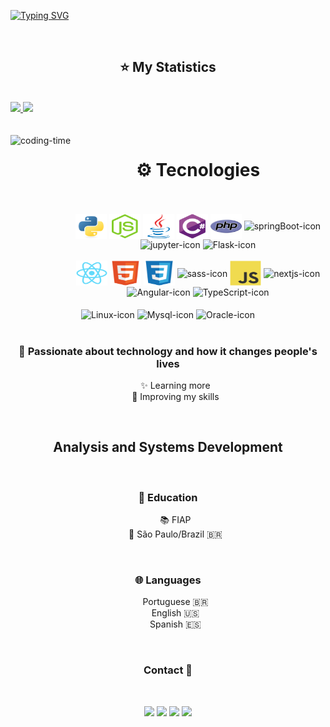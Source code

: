 

[![Typing SVG](https://readme-typing-svg.herokuapp.com/?color=1e90ff&size=44&center=true&vCenter=true&width=1000&lines=HELLO,+My+name+is+Heitor;I'm+19+years+old;I'm+from+Brazil;I+attending+systems+Development;Be+Welcome!+:%29)](https://git.io/typing-svg)

 
<br/>

<div align="center">
 <h2> ⭐ My Statistics</h2>
</div>

<br/>

<div>
  <a href="https://github.com/HeitorBMarini">
    <img height="180em" src="https://github-readme-stats.vercel.app/api?username=HeitorBMarini&show_icons=true&theme=cobalt&include_all_commits=true&count_private=true" style="align="center" />
    <img height="180em" src="https://github-readme-stats.vercel.app/api/top-langs/?username=HeitorBMarini&layout=compact&langs_count=16&theme=cobalt" style="align="center"/>
  </a>
</div>


<br/>



 

 <div  align="center"> 
   <div ><br>
     <img align="left" height="250" alt="coding-time" src="code.gif">
     <h1 style="display: inline_block" align="center">⚙️ Tecnologies </h1>
    <br>
    <br>
     <img align="center" height="40" width="50" alt="python-icon"  src="https://raw.githubusercontent.com/devicons/devicon/master/icons/python/python-original.svg">
     <img align="center" height="40" width="50" alt="nodejs-icon" src="https://raw.githubusercontent.com/devicons/devicon/master/icons/nodejs/nodejs-original.svg">
     <img align="center" height="40" width="50" alt="java-icon" src="https://raw.githubusercontent.com/devicons/devicon/master/icons/java/java-original.svg">
      <img align="center" height="40" width="50" alt="c#-icon" src="https://raw.githubusercontent.com/devicons/devicon/master/icons/csharp/csharp-original.svg">
      <img align="center" height="40" width="50" alt="php-icon" src="https://raw.githubusercontent.com/devicons/devicon/master/icons/php/php-original.svg">
      <img align="center" height="40" width="50" alt="springBoot-icon" src="https://cdn.jsdelivr.net/gh/devicons/devicon/icons/spring/spring-original-wordmark.svg">
     <img align="center" height="50" width="60" alt="jupyter-icon" src="https://cdn.jsdelivr.net/gh/devicons/devicon/icons/jupyter/jupyter-original-wordmark.svg">
     <img align="center" height="50" width="60" alt="Flask-icon" src="https://cdn.jsdelivr.net/gh/devicons/devicon/icons/flask/flask-original-wordmark.svg">
    <br>
    <br>
     <img align="center" height="40" width="50" alt="react-icon" src="https://raw.githubusercontent.com/devicons/devicon/master/icons/react/react-original.svg">
     <img align="center" height="40" width="50" alt="html-icon" src="https://raw.githubusercontent.com/devicons/devicon/master/icons/html5/html5-original.svg">
     <img align="center" height="40" width="50" alt="css-icon" src="https://raw.githubusercontent.com/devicons/devicon/master/icons/css3/css3-original.svg">
     <img align="center" height="40" width="50" alt="sass-icon" src="https://cdn.jsdelivr.net/gh/devicons/devicon/icons/sass/sass-original.svg">
      <img align="center" height="40" width="50" alt="javascript-icon" src="https://raw.githubusercontent.com/devicons/devicon/master/icons/javascript/javascript-original.svg">
     <img align="center" height="40" width="50" alt="nextjs-icon" src="https://cdn.jsdelivr.net/gh/devicons/devicon/icons/nextjs/nextjs-line.svg">
     <img align="center" height="40" width="50" alt="Angular-icon" src="https://cdn.jsdelivr.net/gh/devicons/devicon/icons/angularjs/angularjs-original.svg">
     <img align="center" height="40" width="50" alt="TypeScript-icon" src="https://cdn.jsdelivr.net/gh/devicons/devicon/icons/typescript/typescript-plain.svg">
      <br>
    <br>
     <img align="center" height="40" width="60" alt="Linux-icon" src="https://cdn.jsdelivr.net/gh/devicons/devicon/icons/linux/linux-original.svg">
     <img align="center" height="50" width="60" alt="Mysql-icon" src="https://cdn.jsdelivr.net/gh/devicons/devicon/icons/mysql/mysql-original-wordmark.svg">
     <img align="center" height="50" width="60" alt="Oracle-icon" src="https://cdn.jsdelivr.net/gh/devicons/devicon/icons/oracle/oracle-original.svg">


   <br>

 <br/>
 
<div align="center">

  <h3>🚀 Passionate about technology and how it changes people's lives</h3>

  <ul style="list-style-type: none;">
    <li>✨ Learning more</li>
    <li>🔧 Improving my skills</li>
  </ul>

  <br/>

  <h2>Analysis and Systems Development</h2>

  <br/>

  <h3>🏫 Education</h3>

  <ul style="list-style-type: none;"> 
    <li>📚 FIAP</li>
    <li>📍 São Paulo/Brazil 🇧🇷</li>
  </ul>

  <br/>

  <h3>🌐 Languages</h3>
 
 <ul style="list-style-type: none;">
  <li>Portuguese 🇧🇷</li>
  <li>English 🇺🇸</li>
  <li>Spanish 🇪🇸</li>
</ul>

  <br/>

  <h3>Contact 📱</h3>

  <br/>

  <a href="mailto:heitor.marini07@gmail.com"><img src="https://img.shields.io/badge/-Gmail-%23333?style=for-the-badge&logo=gmail&logoColor=red" target="_blank"></a>
  <a href="https://api.whatsapp.com/send/?phone=%2B5511999657980&text&app_absent=0" target="_blank"><img src="https://img.shields.io/badge/WhatsApp-25D366?style=for-the-badge&logo=whatsapp&logoColor=white" target="_blank"></a>
  <a href="https://www.linkedin.com/in/heitor-borba-marini/" target="_blank"><img src="https://img.shields.io/badge/LinkedIn-0077B5?style=for-the-badge&logo=linkedin&logoColor=white" target="_blank"></a>
  <a href="https://www.instagram.com/heitor.marini195/" target="_blank"><img src="https://img.shields.io/badge/Instagram-%23E4405F?style=for-the-badge&logo=instagram&logoColor=white" target="_blank"></a>

</div>


 
